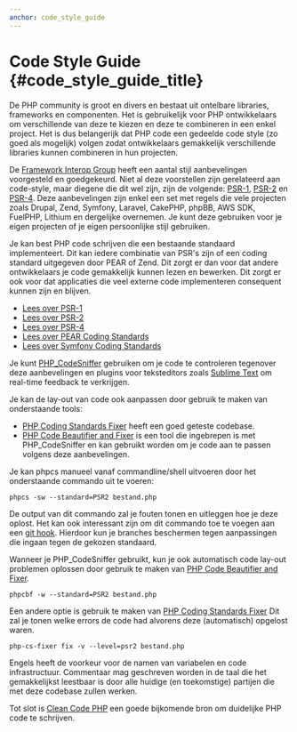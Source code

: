 ```yaml
---
anchor: code_style_guide
---
```


# Code Style Guide {#code_style_guide_title}

De PHP community is groot en divers en bestaat uit ontelbare libraries, frameworks en componenten.
Het is gebruikelijk voor PHP ontwikkelaars om verschillende van deze te kiezen en deze te combineren in een enkel project.
Het is dus belangerijk dat PHP code een gedeelde code style (zo goed als mogelijk) volgen zodat
ontwikkelaars gemakkelijk verschillende libraries kunnen combineren in hun projecten.

De [Framework Interop Group][fig] heeft een aantal stijl aanbevelingen voorgesteld en goedgekeurd.
Niet al deze voorstellen zijn gerelateerd aan code-style, maar diegene die dit wel zijn, zijn de volgende: [PSR-1][psr1], [PSR-2][psr2] en [PSR-4][psr4].
Deze aanbevelingen zijn enkel een set met regels die vele projecten zoals Drupal, Zend, Symfony, Laravel, CakePHP, phpBB, AWS SDK,
FuelPHP, Lithium en dergelijke overnemen.
Je kunt deze gebruiken voor je eigen projecten of je eigen persoonlijke stijl gebruiken.

Je kan best PHP code schrijven die een bestaande standaard implementeert.
Dit kan iedere combinatie van PSR's zijn of een coding standard uitgegeven door PEAR of Zend.
Dit zorgt er dan voor dat andere ontwikkelaars je code gemakkelijk kunnen lezen en bewerken.
Dit zorgt er ook voor dat applicaties die veel externe code implementeren consequent kunnen zijn en blijven.

* [Lees over PSR-1][psr1]
* [Lees over PSR-2][psr2]
* [Lees over PSR-4][psr4]
* [Lees over PEAR Coding Standards][pear-cs]
* [Lees over Symfony Coding Standards][symfony-cs]

Je kunt [PHP_CodeSniffer][phpcs] gebruiken om je code te controleren tegenover deze aanbevelingen en plugins voor teksteditors zoals [Sublime Text][st-cs] om real-time feedback te verkrijgen.

Je kan de lay-out van code ook aanpassen door gebruik te maken van onderstaande tools:

- [PHP Coding Standards Fixer][phpcsfixer] heeft een goed geteste codebase.
- [PHP Code Beautifier and Fixer][phpcbf] is een tool die ingebrepen is met PHP_CodeSniffer en kan gebruikt worden om je code aan te passen volgens deze aanbevelingen.

Je kan phpcs manueel vanaf commandline/shell uitvoeren door het onderstaande commando uit te voeren:

    phpcs -sw --standard=PSR2 bestand.php

De output van dit commando zal je fouten tonen en uitleggen hoe je deze oplost.
Het kan ook interessant zijn om dit commando toe te voegen aan een [git hook].
Hierdoor kun je branches beschermen tegen aanpassingen die ingaan tegen de gekozen standaard.

Wanneer je PHP_CodeSniffer gebruikt, kun je ook automatisch code lay-out problemen oplossen door gebruik te maken van 
[PHP Code Beautifier and Fixer][phpcbf].

    phpcbf -w --standard=PSR2 bestand.php

Een andere optie is gebruik te maken van [PHP Coding Standards Fixer][phpcsfixer]
Dit zal je tonen welke errors de code had alvorens deze (automatisch) opgelost waren.

    php-cs-fixer fix -v --level=psr2 bestand.php

Engels heeft de voorkeur voor de namen van variabelen en code infrastructuur. Commentaar mag geschreven worden in de taal die het gemakkelijkst leestbaar is door alle huidige (en toekomstige) partijen die met deze codebase zullen werken.

Tot slot is [Clean Code PHP][cleancode] een goede bijkomende bron om duidelijke PHP code te schrijven.

[fig]: https://www.php-fig.org/
[psr1]: https://www.php-fig.org/psr/psr-1/
[psr2]: https://www.php-fig.org/psr/psr-2/
[psr4]: https://www.php-fig.org/psr/psr-4/
[pear-cs]: https://pear.php.net/manual/en/standards.php
[symfony-cs]: https://symfony.com/doc/current/contributing/code/standards.html
[phpcs]: https://pear.php.net/package/PHP_CodeSniffer/
[phpcbf]: https://github.com/squizlabs/PHP_CodeSniffer/wiki/Fixing-Errors-Automatically
[st-cs]: https://github.com/benmatselby/sublime-phpcs
[phpcsfixer]: https://cs.sensiolabs.org/
[cleancode]: https://github.com/jupeter/clean-code-php
[git hook]: https://git-scm.com/book/uz/v2/Customizing-Git-Git-Hooks
